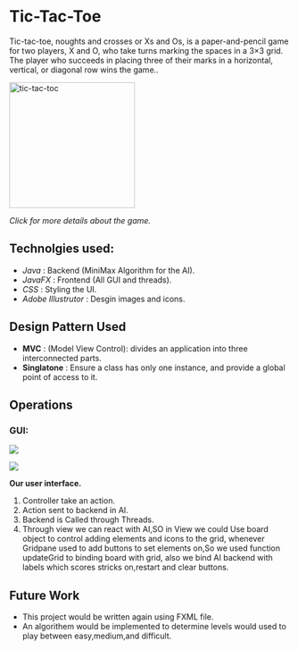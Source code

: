 # Tic-Tac-Toe
 Tic-tac-toe, noughts and crosses or Xs and Os, is a paper-and-pencil game for two players, X and O, who take turns marking the spaces in a 3×3 grid. The player who succeeds in placing three of their marks in a horizontal, vertical, or diagonal row wins the game..

<a href="https://appynation.helpshift.com/a/puzzle-page/?s=puzzle-instructions&f=os-and-xs">
  <img src="https://papergames.io/images/tic-tac-toe/thumbnail.png" alt="tic-tac-toc" style="width:225px;border:0;">
</a>


*Click for more details about the game.*

## Technolgies used:
  - *Java* : Backend (MiniMax Algorithm for the AI).
  - *JavaFX* : Frontend (All GUI and threads).
  - *CSS* : Styling the UI.
  - *Adobe Illustrutor* : Desgin images and icons.
 
## Design Pattern Used

  - **MVC** : (Model View Control): divides an application into three interconnected parts.
  - **Singlatone** : Ensure a class has only one instance, and provide a global point of access to it.

## Operations 
### GUI:


![](https://i.imgur.com/vr27M6e.gif)

![](https://i.imgur.com/PDuB40W.gif)


**Our user interface.**
   1. Controller take an action.
   2. Action sent to backend in AI.
   3. Backend is Called through Threads.
   4. Through view we can react with AI,SO in View we could 
   Use board object to control adding elements and icons  to the grid,
   whenever Gridpane used to add buttons to set elements on,So we used 
   function updateGrid to binding board with grid,
    also we bind AI backend with labels which scores stricks on,restart and clear buttons.


##  Future Work
- This project would be written again using FXML file.
- An algorithem would be implemented to determine levels would used to play between easy,medium,and difficult.
